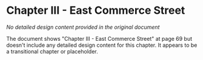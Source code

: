 # Chapter III - East Commerce Street

*No detailed design content provided in the original document*

The document shows "Chapter III - East Commerce Street" at page 69 but doesn't include any detailed design content for this chapter. It appears to be a transitional chapter or placeholder.
